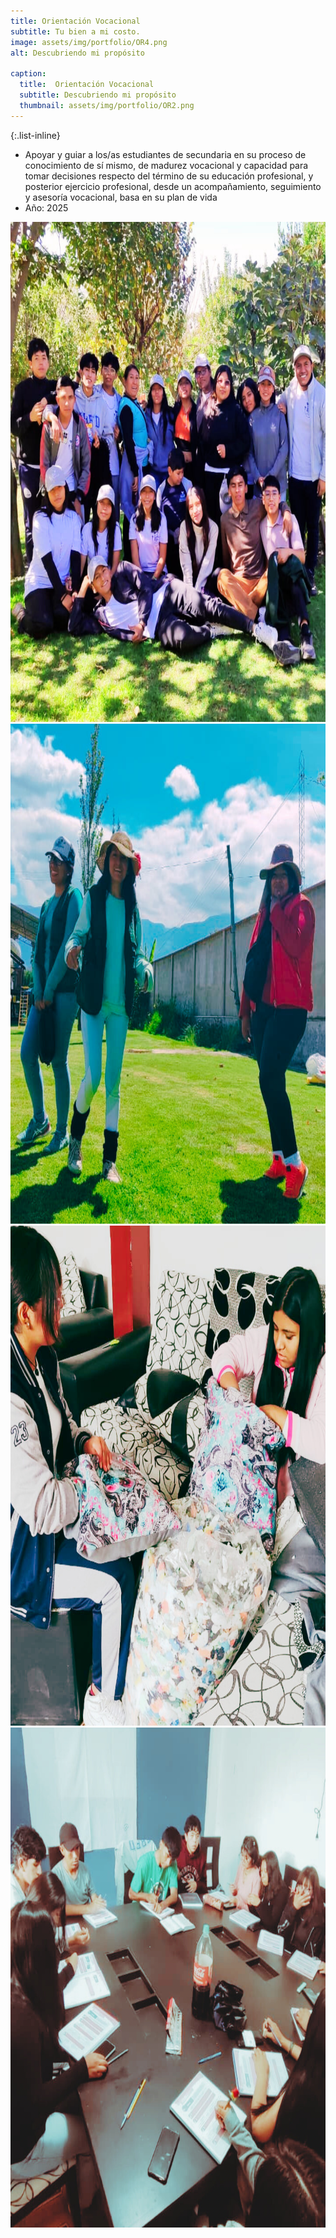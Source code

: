 ```yaml
---
title: Orientación Vocacional
subtitle: Tu bien a mi costo.
image: assets/img/portfolio/OR4.png
alt: Descubriendo mi propósito

caption:
  title:  Orientación Vocacional
  subtitle: Descubriendo mi propósito
  thumbnail: assets/img/portfolio/OR2.png
---
```

{:.list-inline}
- Apoyar y guiar a los/as estudiantes de secundaria en su proceso de conocimiento de sí mismo, de madurez vocacional y capacidad para tomar decisiones respecto del término de su educación profesional, y posterior ejercicio profesional, desde un acompañamiento, seguimiento y asesoría vocacional, basa en su plan de vida
- Año: 2025

<!DOCTYPE html>
<html lang="es">
<head>
  <meta charset="UTF-8">
  <meta name="viewport" content="width=device-width, initial-scale=1.0">
  <title>Carrusel Automático</title>
  <!-- Enlace al CSS -->
  <link rel="stylesheet" href="css/style.css">
</head>
<body>

  <!-- Carrusel -->
  <div class="carousel">
    <div class="slides">
      <img src="assets/img/portfolio/OR1.png" alt="Imagen 1" width="800" height="800">
      <img src="assets/img/portfolio/OR2.png" alt="Imagen 2" width="800" height="800">
      <img src="assets/img/portfolio/OR3.png" alt="Imagen 3" width="800" height="800">
      <img src="assets/img/portfolio/OR5.png" alt="Imagen 4" width="800" height="800">
    </div>
  </div>

  <!-- Enlace al JS -->
  <script src="js/script.js"></script>
</body>
</html>
